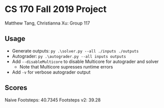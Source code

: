 # CS 170 Fall 2019 Project

Matthew Tang, Christianna Xu: Group 117

## Usage 
* Generate outputs: `py .\solver.py --all ./inputs ./outputs`
* Autograder: `py .\autograder.py --all inputs outputs`
* Add `--disableMulticore` to disable Multicore for autograder and solver
    * Note that Multicore supresses runtime errors
* Add `-v` for verbose autograder output

## Scores
Naive Footsteps: 40.7345
Footsteps v2: 39.28
